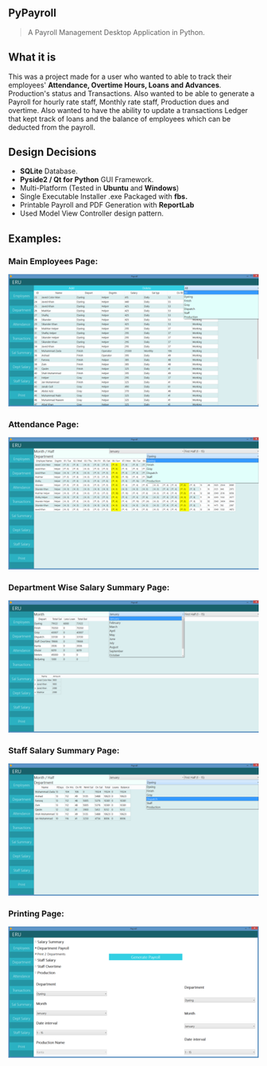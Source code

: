 ## PyPayroll

> A Payroll Management Desktop Application in Python.

## What it is

This was a project made for a user who wanted to able to track their employees' **Attendance, Overtime Hours, Loans and Advances**. Production's status and Transactions. Also wanted to be able to generate a Payroll for hourly rate staff, Monthly rate staff, Production dues and overtime. Also wanted to have the ability to update a transactions Ledger that kept track of loans and the balance of employees which can be deducted from the payroll. 

## Design Decisions

- **SQLite** Database.
- **Pyside2 / Qt for Python** GUI Framework.
- Multi-Platform (Tested in **Ubuntu** and **Windows**)
- Single Executable Installer .exe Packaged with **fbs.**
- Printable Payroll and PDF Generation with **ReportLab**
- Used Model View Controller design pattern.


## Examples:

### Main Employees Page:
![Employee Page](_media/employeesPage.png)

### Attendance Page:
![Attendance Page](_media/attendancePage.png)

### Department Wise Salary Summary Page:
![Department wise Salary Summary Page](_media/salsummaryPage.png)

### Staff Salary Summary Page:
![Staff Salary Summary Page](_media/staffsalPage.png)

### Printing Page:
![Printing Page](_media/printingPage.png)


